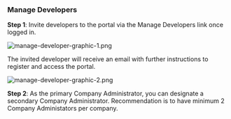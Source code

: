 ### Manage Developers

**Step 1**: Invite developers to the portal via the Manage Developers link once logged in.

![manage-developer-graphic-1.png](manage-developer-graphic-1.png)

The invited developer will receive an email with further instructions to register and access the portal. 

![manage-developer-graphic-2.png](manage-developer-graphic-2.png) 

**Step 2**:  As the primary Company Administrator, you can designate a secondary Company Administrator. Recommendation is to have minimum 2 Company Administators per company. 



